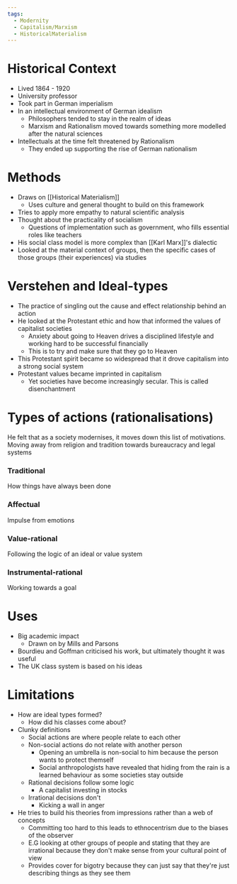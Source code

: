 ```yaml
---
tags:
  - Modernity
  - Capitalism/Marxism
  - HistoricalMaterialism
---
```


# Historical Context
- Lived 1864 - 1920
- University professor
- Took part in German imperialism
- In an intellectual environment of German idealism
	- Philosophers tended to stay in the realm of ideas
	- Marxism and Rationalism moved towards something more modelled after the natural sciences
- Intellectuals at the time felt threatened by Rationalism
	- They ended up supporting the rise of German nationalism

# Methods
- Draws on [[Historical Materialism]]
	- Uses culture and general thought to build on this framework
- Tries to apply more empathy to natural scientific analysis
- Thought about the practicality of socialism
	- Questions of implementation such as government, who fills essential roles like teachers
- His social class model is more complex than [[Karl Marx]]'s dialectic
- Looked at the material context of groups, then the specific cases of those groups (their experiences) via studies

# Verstehen and Ideal-types
- The practice of singling out the cause and effect relationship behind an action
- He looked at the Protestant ethic and how that informed the values of capitalist societies
	- Anxiety about going to Heaven drives a disciplined lifestyle and working hard to be successful financially
	- This is to try and make sure that they go to Heaven
- This Protestant spirit became so widespread that it drove capitalism into a strong social system
- Protestant values became imprinted in capitalism
	- Yet societies have become increasingly secular. This is called disenchantment

# Types of actions (rationalisations)
He felt that as a society modernises, it moves down this list of motivations. Moving away from religion and tradition towards bureaucracy and legal systems

### Traditional
How things have always been done

### Affectual
Impulse from emotions

### Value-rational
Following the logic of an ideal or value system

### Instrumental-rational
Working towards a goal

# Uses
- Big academic impact
	- Drawn on by Mills and Parsons
- Bourdieu and Goffman criticised his work, but ultimately thought it was useful
- The UK class system is based on his ideas

# Limitations
- How are ideal types formed?
	- How did his classes come about?
- Clunky definitions
	- Social actions are where people relate to each other
	- Non-social actions do not relate with another person
		- Opening an umbrella is non-social to him because the person wants to protect themself
		- Social anthropologists have revealed that hiding from the rain is a learned behaviour as some societies stay outside
	- Rational decisions follow some logic
		- A capitalist investing in stocks
	- Irrational decisions don't
		- Kicking a wall in anger
- He tries to build his theories from impressions rather than a web of concepts
	- Committing too hard to this leads to ethnocentrism due to the biases of the observer
	- E.G looking at other groups of people and stating that they are irrational because they don't make sense from your cultural point of view
	- Provides cover for bigotry because they can just say that they're just describing things as they see them